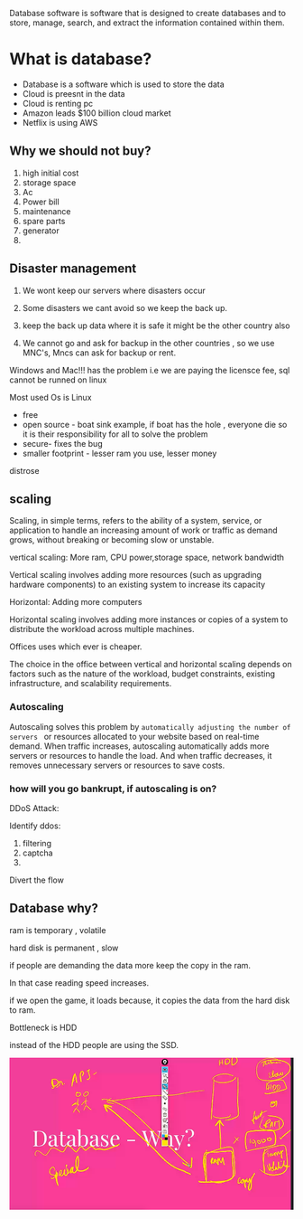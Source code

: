 Database software is software that is designed to create databases and to store, manage, search, and extract the information contained within them.

# What is database?

- Database is a software which is used to store the data
- Cloud is preesnt in the data
- Cloud is renting pc
- Amazon leads $100 billion cloud market
- Netflix is using AWS

## Why we should not buy?

1. high initial cost
2. storage space
3. Ac
4. Power bill
5. maintenance
6. spare parts
7. generator
8.

## Disaster management

1. We wont keep our servers where disasters occur

2. Some disasters we cant avoid so we keep the back up.

3. keep the back up data where it is safe it might be the other country also

4. We cannot go and ask for backup in the other countries , so we use MNC's, Mncs can ask for backup or rent.

Windows and Mac!!! has the problem i.e we are paying the licensce fee, sql cannot be runned on linux

Most used Os is Linux

- free
- open source - boat sink example, if boat has the hole , everyone die so it is their responsibility for all to solve the problem
- secure- fixes the bug
- smaller footprint - lesser ram you use, lesser money

distrose

## scaling

Scaling, in simple terms, refers to the ability of a system, service, or application to handle an increasing amount of work or traffic as demand grows, without breaking or becoming slow or unstable.

vertical scaling: More ram, CPU power,storage space, network bandwidth

Vertical scaling involves adding more resources (such as upgrading hardware components) to an existing system to increase its capacity

Horizontal: Adding more computers

Horizontal scaling involves adding more instances or copies of a system to distribute the workload across multiple machines.

Offices uses which ever is cheaper.

The choice in the office between vertical and horizontal scaling depends on factors such as the nature of the workload, budget constraints, existing infrastructure, and scalability requirements.

### Autoscaling

Autoscaling solves this problem by `automatically adjusting the number of servers ` or resources allocated to your website based on real-time demand. When traffic increases, autoscaling automatically adds more servers or resources to handle the load. And when traffic decreases, it removes unnecessary servers or resources to save costs.

### how will you go bankrupt, if autoscaling is on?

DDoS Attack:

Identify ddos:

1. filtering
2. captcha
3.

Divert the flow

## Database why?

ram is temporary , volatile

hard disk is permanent , slow

if people are demanding the data more keep the copy in the ram.

In that case reading speed increases.

if we open the game, it loads because, it copies the data from the hard disk to ram.

Bottleneck is HDD

instead of the HDD people are using the SSD.

![alt text](image.png)
